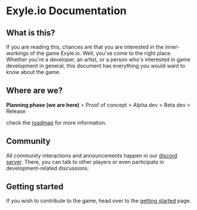 # Exyle.io Documentation

## What is this?

If you are reading this, chances are that you are interested in the inner-workings of the game Exyle.io.
Well, you've come to the right place.
Whether you're a developer, an artist, or a person who's interested in game development in general,
this document has everything you would want to know about the game.

## Where are we?

**Planning phase (we are here)** > Proof of concept > Alpha dev > Beta dev > Release

check the [roadmap](./roadmap.md) for more information.

## Community

All community interactions and announcements happen in our [discord server](https://discord.gg/synPSeuNFK).
There, you can talk to other players or even participate in development-related discussions.

## Getting started

If you wish to contribute to the game, head over to the [getting started](./guides/getting-started/common.md) page.
